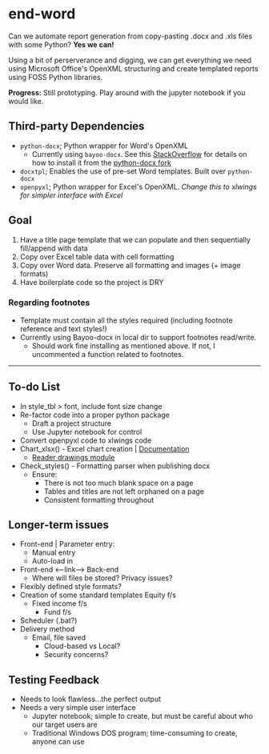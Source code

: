 # end-word

Can we automate report generation from copy-pasting .docx and .xls files with some Python? **Yes we can!**

Using a bit of perserverance and digging, we can get everything we need using Microsoft Office's OpenXML structuring and create templated reports using FOSS Python libraries.

**Progress:** Still prototyping. Play around with the jupyter notebook if you would like.

## Third-party Dependencies

- `python-docx`; Python wrapper for Word's OpenXML
  - Currently using `bayoo-docx`. See this [StackOverflow](https://stackoverflow.com/questions/30292039/pip-install-forked-github-repo) for details on how to install it from the [python-docx fork](https://github.com/BayooG/bayoo-docx)
- `docxtpl`; Enables the use of pre-set Word templates. Built over `python-docx`
- `openpyxl`; Python wrapper for Excel's OpenXML. *Change this to xlwings for simpler interface with Excel*

## Goal

1. Have a title page template that we can populate and then sequentially fill/append with data
2. Copy over Excel table data with cell formatting
3. Copy over Word data. Preserve all formatting and images (+ image formats)
4. Have boilerplate code so the project is DRY

### Regarding footnotes

- Template must contain all the styles required (including footnote reference and text styles!)
- Currently using Bayoo-docx in local dir to support footnotes read/write.
  - Should work fine installing as mentioned above. If not, I uncommented a function related to footnotes.

---

## To-do List

- In style_tbl > font, include font size change
- Re-factor code into a proper python package
  - Draft a project structure
  - Use Jupyter notebook for control
- Convert openpyxl code to xlwings code
- Chart_xlsx() - Excel chart creation | [Documentation](https://openpyxl.readthedocs.io/en/stable/charts/introduction.html)
  - [Reader drawings module](https://openpyxl.readthedocs.io/en/stable/api/openpyxl.reader.drawings.html)
- Check_styles() - Formatting parser when publishing docx
  - Ensure:
    - There is not too much blank space on a page
    - Tables and titles are not left orphaned on a page
    - Consistent formatting throughout

## Longer-term issues

- Front-end | Parameter entry:
  - Manual entry
  - Auto-load in
- Front-end <--link--> Back-end
  - Where will files be stored? Privacy issues?
- Flexibly defined style formats?
- Creation of some standard templates
  Equity f/s
  - Fixed income f/s
    - Fund f/s
- Scheduler (.bat?)
- Delivery method
  - Email, file saved
    - Cloud-based vs Local?
    - Security concerns?

## Testing Feedback

- Needs to look flawless...the perfect output
- Needs a very simple user interface
  - Jupyter notebook; simple to create, but must be careful about who our target users are
  - Traditional Windows DOS program; time-consuming to create, anyone can use
